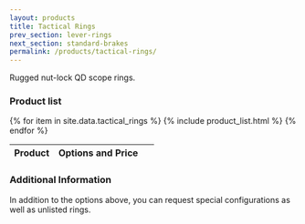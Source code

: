 ```yaml
---
layout: products
title: Tactical Rings
prev_section: lever-rings
next_section: standard-brakes
permalink: /products/tactical-rings/
---
```


Rugged nut-lock QD scope rings.

### Product list

<div class="mobile-side-scroller">

<table>
  <thead>
    <tr>
      <th>Product</th>
      <th><span class="option">Options</span> and <span class="price">Price</span></th>
      <th>&nbsp;</th>
    </tr>
  </thead>
  <tbody>
{% for item in site.data.tactical_rings %}
  {% include product_list.html %}
{% endfor %}
  </tbody>
</table>
</div>

### Additional Information

In addition to the options above, you can request special configurations as well as unlisted rings.